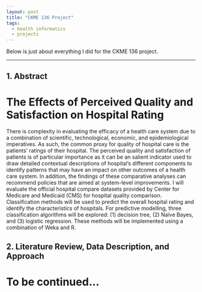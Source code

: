```yaml
---
layout: post
title: "CKME 136 Project"
tags:
  - health informatics
  - projects
---
```


Below is just about everything I did for the CKME 136 project.

---

## 1. Abstract

# The Effects of Perceived Quality and Satisfaction on Hospital Rating

There is complexity in evaluating the efficacy of a health care system due to a combination of scientific, technological, economic, and epidemiological imperatives.  As such, the common proxy for quality of hospital care is the patients’ ratings of their hospital.  The perceived quality and satisfaction of patients is of particular importance as it can be an salient indicator used to draw detailed contextual descriptions of hospital’s different components to identify patterns that may have an impact on other outcomes of a health care system. In addition, the findings of these comparative analyses can recommend policies that are aimed at system-level improvements. I will evaluate the official hospital compare datasets  provided by Center for Medicare and Medicaid (CMS) for hospital quality comparison. Classification methods will be used to predict the overall hospital rating and identify the characteristics of hospitals. For predictive modelling, three classification algorithms will be explored: (1) decision tree, (2) Naïve Bayes, and (3) logistic regression. These methods will be implemented using a combination of Weka and R.

## 2. Literature Review, Data Description, and Approach

# To be continued...
